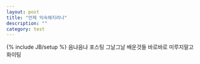 ```yaml
---
layout: post
title: "언제 익숙해지려나"
description: ""
category: test
---
```

{% include JB/setup %}
음냐음냐
포스팅
그날그날
배운것들
바로바로
미루지말고
화이팅